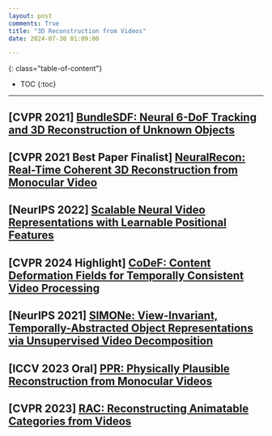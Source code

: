 ```yaml
---
layout: post
comments: True
title: "3D Reconstruction from Videos"
date: 2024-07-30 01:09:00

---
```


<!--more-->

{: class="table-of-content"}
* TOC
{:toc}

---

## \[**CVPR 2021**\] [BundleSDF: Neural 6-DoF Tracking and 3D Reconstruction of Unknown Objects](https://bundlesdf.github.io/)

## \[**CVPR 2021 Best Paper Finalist**\] [NeuralRecon: Real-Time Coherent 3D Reconstruction from Monocular Video](https://zju3dv.github.io/neuralrecon/)

## \[**NeurIPS 2022**\] [Scalable Neural Video Representations with Learnable Positional Features](https://subin-kim-cv.github.io/NVP/)

## \[**CVPR 2024 Highlight**\] [CoDeF: Content Deformation Fields for Temporally Consistent Video Processing](https://qiuyu96.github.io/CoDeF/)

## \[**NeurIPS 2021**\] [SIMONe: View-Invariant, Temporally-Abstracted Object Representations via Unsupervised Video Decomposition](https://github.com/lkhphuc/simone)

## \[**ICCV 2023 Oral**\] [PPR: Physically Plausible Reconstruction from Monocular Videos](https://gengshan-y.github.io/ppr/)

## \[**CVPR 2023**\] [RAC: Reconstructing Animatable Categories from Videos](https://gengshan-y.github.io/rac-www/)

